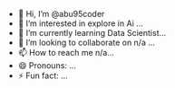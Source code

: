 - 👋 Hi, I’m @abu95coder
- 👀 I’m interested in explore in Ai ...
- 🌱 I’m currently learning Data Scientist...
- 💞️ I’m looking to collaborate on n/a ...
- 📫 How to reach me n/a...
- 😄 Pronouns: ...
- ⚡ Fun fact: ...

<!---
abu95coder/abu95coder is a ✨ special ✨ repository because its `README.md` (this file) appears on your GitHub profile.
You can click the Preview link to take a look at your changes.
--->
